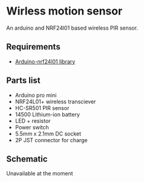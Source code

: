 # Wirless motion sensor

An arduino and NRF24l01 based wireless PIR sensor.


## Requirements
* [Arduino-nrf24l01 library ](https://github.com/aaronds/arduino-nrf24l01)

## Parts list

* Arduino pro mini
* NRF24L01+ wireless transciever
* HC-SR501 PIR sensor
* 14500 Lithium-ion battery
* LED + resistor
* Power switch
* 5.5mm x 2.1mm DC socket
* 2P JST connector for charge

## Schematic

Unavailable at the moment
